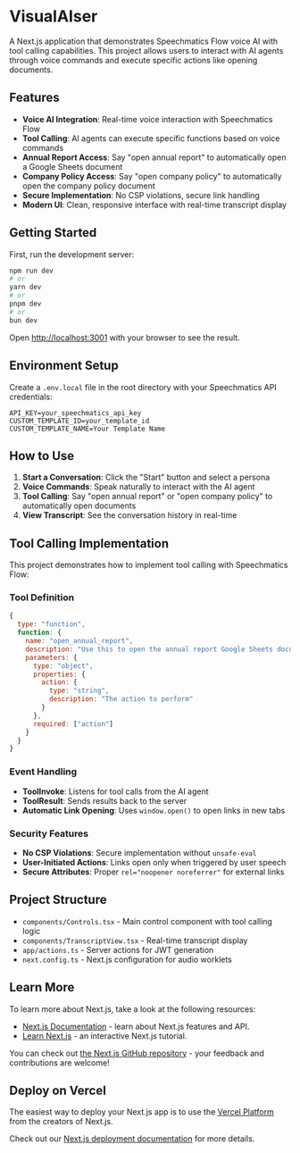 # VisualAIser

A Next.js application that demonstrates Speechmatics Flow voice AI with tool calling capabilities. This project allows users to interact with AI agents through voice commands and execute specific actions like opening documents.

## Features

- **Voice AI Integration**: Real-time voice interaction with Speechmatics Flow
- **Tool Calling**: AI agents can execute specific functions based on voice commands
- **Annual Report Access**: Say "open annual report" to automatically open a Google Sheets document
- **Company Policy Access**: Say "open company policy" to automatically open the company policy document
- **Secure Implementation**: No CSP violations, secure link handling
- **Modern UI**: Clean, responsive interface with real-time transcript display

## Getting Started

First, run the development server:

```bash
npm run dev
# or
yarn dev
# or
pnpm dev
# or
bun dev
```

Open [http://localhost:3001](http://localhost:3001) with your browser to see the result.

## Environment Setup

Create a `.env.local` file in the root directory with your Speechmatics API credentials:

```env
API_KEY=your_speechmatics_api_key
CUSTOM_TEMPLATE_ID=your_template_id
CUSTOM_TEMPLATE_NAME=Your Template Name
```

## How to Use

1. **Start a Conversation**: Click the "Start" button and select a persona
2. **Voice Commands**: Speak naturally to interact with the AI agent
3. **Tool Calling**: Say "open annual report" or "open company policy" to automatically open documents
4. **View Transcript**: See the conversation history in real-time

## Tool Calling Implementation

This project demonstrates how to implement tool calling with Speechmatics Flow:

### Tool Definition
```javascript
{
  type: "function",
  function: {
    name: "open_annual_report",
    description: "Use this to open the annual report Google Sheets document.",
    parameters: {
      type: "object",
      properties: {
        action: {
          type: "string",
          description: "The action to perform"
        }
      },
      required: ["action"]
    }
  }
}
```

### Event Handling
- **ToolInvoke**: Listens for tool calls from the AI agent
- **ToolResult**: Sends results back to the server
- **Automatic Link Opening**: Uses `window.open()` to open links in new tabs

### Security Features
- **No CSP Violations**: Secure implementation without `unsafe-eval`
- **User-Initiated Actions**: Links open only when triggered by user speech
- **Secure Attributes**: Proper `rel="noopener noreferrer"` for external links

## Project Structure

- `components/Controls.tsx` - Main control component with tool calling logic
- `components/TranscriptView.tsx` - Real-time transcript display
- `app/actions.ts` - Server actions for JWT generation
- `next.config.ts` - Next.js configuration for audio worklets

## Learn More

To learn more about Next.js, take a look at the following resources:

- [Next.js Documentation](https://nextjs.org/docs) - learn about Next.js features and API.
- [Learn Next.js](https://nextjs.org/learn) - an interactive Next.js tutorial.

You can check out [the Next.js GitHub repository](https://github.com/vercel/next.js) - your feedback and contributions are welcome!

## Deploy on Vercel

The easiest way to deploy your Next.js app is to use the [Vercel Platform](https://vercel.com/new?utm_medium=default-template&filter=next.js&utm_source=create-next-app&utm_campaign=create-next-app-readme) from the creators of Next.js.

Check out our [Next.js deployment documentation](https://nextjs.org/docs/app/building-your-application/deploying) for more details.
